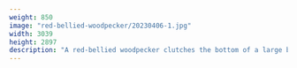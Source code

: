 ```yaml
---
weight: 850
image: "red-bellied-woodpecker/20230406-1.jpg"
width: 3039
height: 2897
description: "A red-bellied woodpecker clutches the bottom of a large branch<br/>f/6.3, 1/400, 300mm, iso200"
---
```

